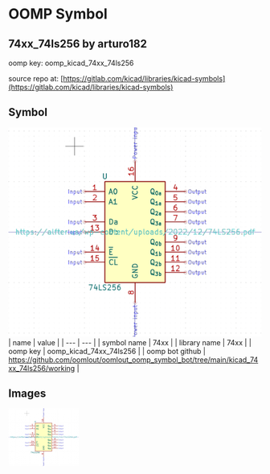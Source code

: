 # OOMP Symbol  
## 74xx_74ls256  by arturo182  
  
oomp key: oomp_kicad_74xx_74ls256  
  
source repo at: [https://gitlab.com/kicad/libraries/kicad-symbols](https://gitlab.com/kicad/libraries/kicad-symbols)  
## Symbol  
  
[![working.png](working_600.png)](working.png)  
| name | value | 
| --- | --- | 
| symbol name | 74xx | 
| library name | 74xx | 
| oomp key | oomp_kicad_74xx_74ls256 | 
| oomp bot github | https://github.com/oomlout/oomlout_oomp_symbol_bot/tree/main/kicad_74xx_74ls256/working | 
## Images  
  
[![working.png](working_140.png)](working.png)  
